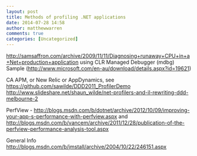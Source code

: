 ```yaml
---
layout: post
title: Methods of profiling .NET applications
date: 2014-07-28 14:58
author: matthewwarren
comments: true
categories: [Uncategorized]
---
```

http://samsaffron.com/archive/2009/11/11/Diagnosing+runaway+CPU+in+a+Net+production+application
using CLR Managed Debugger (mdbg) Sample (http://www.microsoft.com/en-au/download/details.aspx?id=19621)

CA APM, or New Relic or AppDynamics, see https://github.com/sawilde/DDD2011_ProfilerDemo http://www.slideshare.net/shaun_wilde/net-profilers-and-il-rewriting-ddd-melbourne-2

PerfView - http://blogs.msdn.com/b/dotnet/archive/2012/10/09/improving-your-app-s-performance-with-perfview.aspx and http://blogs.msdn.com/b/vancem/archive/2011/12/28/publication-of-the-perfview-performance-analysis-tool.aspx

General Info
http://blogs.msdn.com/b/jmstall/archive/2004/10/22/246151.aspx
